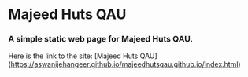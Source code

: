 # Majeed Huts QAU

### A simple static web page for Majeed Huts QAU.

Here is the link to the site: [Majeed Huts QAU] (https://aswanijehangeer.github.io/majeedhutsqau.github.io/index.html)

